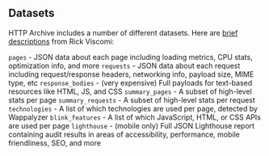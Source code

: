 ## Datasets

HTTP Archive includes a number of different datasets. Here are [brief descriptions](https://discuss.httparchive.org/t/what-are-the-effects-of-the-covid-19-pandemic-on-web-usage-and-experience/1901/3) from Rick Viscomi:

`pages` - JSON data about each page including loading metrics, CPU stats, optimization info, and more
`requests` - JSON data about each request including request/response headers, networking info, payload size, MIME type, etc
`response_bodies` - (very expensive) Full payloads for text-based resources like HTML, JS, and CSS
`summary_pages` - A subset of high-level stats per page
`summary_requests` - A subset of high-level stats per request
`technologies` - A list of which technologies are used per page, detected by Wappalyzer
`blink_features` - A list of which JavaScript, HTML, or CSS APIs are used per page
`lighthouse` - (mobile only) Full JSON Lighthouse report containing audit results in areas of accessibility, performance, mobile friendliness, SEO, and more
